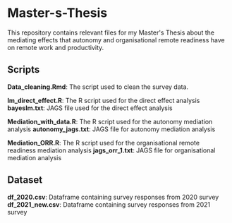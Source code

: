 # Master-s-Thesis
This repository contains relevant files for my Master's Thesis about the mediating effects that autonomy and organisational remote readiness have on remote work and productivity. 

## Scripts ##
**Data_cleaning.Rmd**: The script used to clean the survey data.

**lm_direct_effect.R**: The R script used for the direct effect analysis
**bayeslm.txt**: JAGS file used for the direct effect analysis

**Mediation_with_data.R**: The R script used for the autonomy mediation analysis
**autonomy_jags.txt**: JAGS file for autonomy mediation analysis


**Mediation_ORR.R**: The R script used for the organisational remote readiness mediation analysis
**jags_orr_1.txt**: JAGS file for organisational mediation analysis


## Dataset ##

**df_2020.csv**: Dataframe containing survey responses from 2020 survey
**df_2021_new.csv**: Dataframe containing survey responses from 2021 survey



